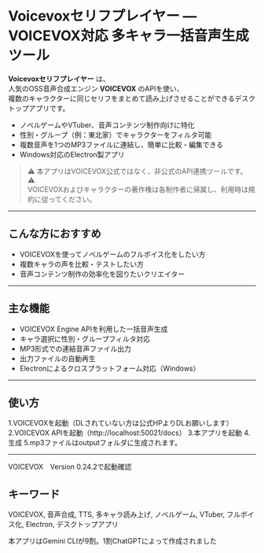 # Voicevoxセリフプレイヤー — VOICEVOX対応 多キャラ一括音声生成ツール

**Voicevoxセリフプレイヤー** は、  
人気のOSS音声合成エンジン **VOICEVOX** のAPIを使い、  
複数のキャラクターに同じセリフをまとめて読み上げさせることができるデスクトップアプリです。

- ノベルゲームやVTuber、音声コンテンツ制作向けに特化  
- 性別・グループ（例：東北家）でキャラクターをフィルタ可能  
- 複数音声を1つのMP3ファイルに連結し、簡単に比較・編集できる  
- Windows対応のElectron製アプリ  

> ⚠️ 本アプリはVOICEVOX公式ではなく、非公式のAPI連携ツールです。 ⚠️  
> VOICEVOXおよびキャラクターの著作権は各制作者に帰属し、利用時は規約に従ってください。

---

## こんな方におすすめ
- VOICEVOXを使ってノベルゲームのフルボイス化をしたい方  
- 複数キャラの声を比較・テストしたい方  
- 音声コンテンツ制作の効率化を図りたいクリエイター  

---

## 主な機能
- VOICEVOX Engine APIを利用した一括音声生成  
- キャラ選択に性別・グループフィルタ対応  
- MP3形式での連結音声ファイル出力  
- 出力ファイルの自動再生  
- Electronによるクロスプラットフォーム対応（Windows）

---
## 使い方
1.VOICEVOXを起動（DLされていない方は公式HPよりDLお願いします）
2.VOICEVOX APIを起動（http://localhost:50021/docs）
3.本アプリを起動
4.生成
5.mp3ファイルはoutputフォルダに生成されます。


---
VOICEVOX　Version 0.24.2で起動確認


## キーワード
VOICEVOX, 音声合成, TTS, 多キャラ読み上げ, ノベルゲーム, VTuber, フルボイス化, Electron, デスクトップアプリ

本アプリはGemini CLIが9割。1割ChatGPTによって作成されました
